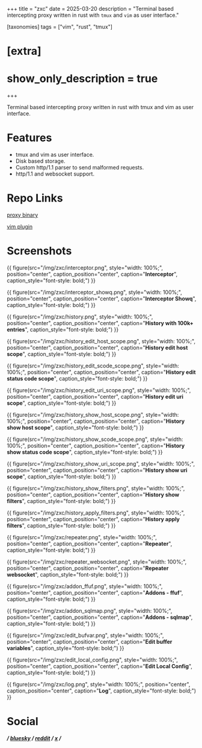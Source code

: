 +++
title = "zxc"
date = 2025-03-20
description = "Terminal based intercepting proxy written in rust with `tmux` and `vim` as user interface."

[taxonomies]
tags = ["vim", "rust", "tmux"]

# [extra]
# show_only_description = true
+++

Terminal based intercepting proxy written in rust with tmux and vim as user
interface.

# Features
* tmux and vim as user interface.
* Disk based storage.
* Custom http/1.1 parser to send malformed requests.
* http/1.1 and websocket support.

# Repo Links
[proxy binary](https://github.com/hail-hydrant/zxc)

[vim plugin](https://github.com/hail-hydrant/zxc.vim)

# Screenshots
{{ figure(src="/img/zxc/interceptor.png",
        style="width: 100%;",
        position="center",
        caption_position="center",
        caption="**Interceptor**",
        caption_style="font-style: bold;") }}

{{ figure(src="/img/zxc/interceptor_showq.png",
        style="width: 100%;",
        position="center",
        caption_position="center",
        caption="**Interceptor Showq**",
        caption_style="font-style: bold;") }}

{{ figure(src="/img/zxc/history.png",
        style="width: 100%;",
        position="center",
        caption_position="center",
        caption="**History with 100k+ entries**",
        caption_style="font-style: bold;") }}

{{ figure(src="/img/zxc/history_edit_host_scope.png",
        style="width: 100%;",
        position="center",
        caption_position="center",
        caption="**History edit host scope**",
        caption_style="font-style: bold;") }}

{{ figure(src="/img/zxc/history_edit_scode_scope.png",
        style="width: 100%;",
        position="center",
        caption_position="center",
        caption="**History edit status code scope**",
        caption_style="font-style: bold;") }}

{{ figure(src="/img/zxc/history_edit_uri_scope.png",
        style="width: 100%;",
        position="center",
        caption_position="center",
        caption="**History edit uri scope**",
        caption_style="font-style: bold;") }}

{{ figure(src="/img/zxc/history_show_host_scope.png",
        style="width: 100%;",
        position="center",
        caption_position="center",
        caption="**History show host scope**",
        caption_style="font-style: bold;") }}

{{ figure(src="/img/zxc/history_show_scode_scope.png",
        style="width: 100%;",
        position="center",
        caption_position="center",
        caption="**History show status code scope**",
        caption_style="font-style: bold;") }}

{{ figure(src="/img/zxc/history_show_uri_scope.png",
        style="width: 100%;",
        position="center",
        caption_position="center",
        caption="**History show uri scope**",
        caption_style="font-style: bold;") }}

{{ figure(src="/img/zxc/history_show_filters.png",
        style="width: 100%;",
        position="center",
        caption_position="center",
        caption="**History show filters**",
        caption_style="font-style: bold;") }}

{{ figure(src="/img/zxc/history_apply_filters.png",
        style="width: 100%;",
        position="center",
        caption_position="center",
        caption="**History apply filters**",
        caption_style="font-style: bold;") }}

{{ figure(src="/img/zxc/repeater.png",
        style="width: 100%;",
        position="center",
        caption_position="center",
        caption="**Repeater**",
        caption_style="font-style: bold;") }}

{{ figure(src="/img/zxc/repeater_websocket.png",
        style="width: 100%;",
        position="center",
        caption_position="center",
        caption="**Repeater websocket**",
        caption_style="font-style: bold;") }}

{{ figure(src="/img/zxc/addon_ffuf.png",
        style="width: 100%;",
        position="center",
        caption_position="center",
        caption="**Addons - ffuf**",
        caption_style="font-style: bold;") }}

{{ figure(src="/img/zxc/addon_sqlmap.png",
        style="width: 100%;",
        position="center",
        caption_position="center",
        caption="**Addons - sqlmap**",
        caption_style="font-style: bold;") }}

{{ figure(src="/img/zxc/edit_bufvar.png",
        style="width: 100%;",
        position="center",
        caption_position="center",
        caption="**Edit buffer variables**",
        caption_style="font-style: bold;") }}

{{ figure(src="/img/zxc/edit_local_config.png",
        style="width: 100%;",
        position="center",
        caption_position="center",
        caption="**Edit Local Config**",
        caption_style="font-style: bold;") }}

{{ figure(src="/img/zxc/log.png",
        style="width: 100%;",
        position="center",
        caption_position="center",
        caption="**Log**",
        caption_style="font-style: bold;") }}

# Social
<b><i>
/
[bluesky](https://bsky.app/profile/zxc-proxy.bsky.social)
/
[reddit](https://www.reddit.com/r/zxc_proxy/)
/
[x](https://x.com/zxc_proxy)
/</b></i>
